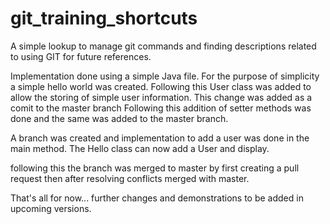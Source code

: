 # git_training_shortcuts
A simple lookup to manage git commands and finding descriptions related to using GIT for future references.

Implementation done using a simple Java file. For the purpose of simplicity a simple hello world was created.
Following this User class was added to allow the storing of simple user information. 
This change was added as a comit to the master branch
Following this addition of setter methods was done and the same was added to the master branch.

A branch was created and implementation to add a user was done in the main method. The Hello class can now add a User and display.

following this the branch was merged to master by first creating a pull request then after resolving conflicts merged with master.

That's all for now... further changes and demonstrations to be added in upcoming versions.
